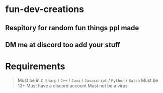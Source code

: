 # fun-dev-creations
## Respitory for random fun things ppl made
## DM me at discord too add your stuff
# Requirements
> Must be in `C Sharp` / `C++` / `Java` / `Javascript` / `Python` / `Batch`
> Must be 13+
> Must have a discord account
> Must not be a virus

